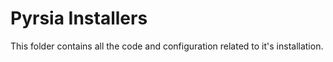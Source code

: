 # Pyrsia Installers

This folder contains all the code and configuration related to it's installation.
